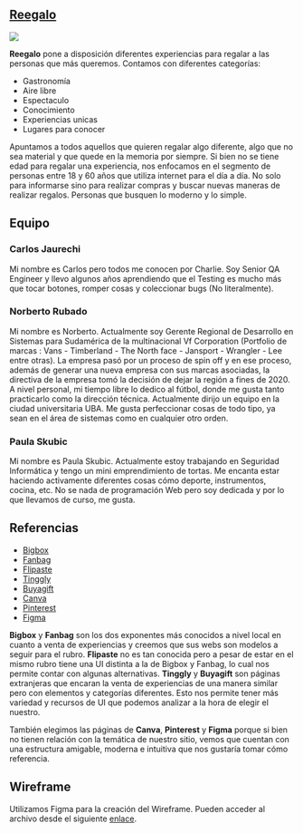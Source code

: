 ## [Reegalo](https://github.com/cjaurechi/proyecto-dh-6)

![](https://i.imgur.com/GDQNYKZ.png)

**Reegalo** pone a disposición diferentes experiencias para regalar a las personas que más queremos. Contamos con diferentes categorías:

- Gastronomía
- Aire libre
- Espectaculo
- Conocimiento
- Experiencias unicas
- Lugares para conocer

Apuntamos a todos aquellos que quieren regalar algo diferente, algo que no sea material y que quede en la memoria por siempre. Si bien no se tiene edad para regalar una experiencia, nos enfocamos en el segmento de personas entre 18 y 60 años que utiliza internet para el día a día. No solo para informarse sino para realizar compras y buscar nuevas maneras de realizar regalos. Personas que busquen lo moderno y lo simple.

## Equipo

### Carlos Jaurechi
Mi nombre es Carlos pero todos me conocen por Charlie. Soy Senior QA Engineer y llevo algunos años aprendiendo que el Testing es mucho más que tocar botones, romper cosas y coleccionar bugs (No literalmente).

### Norberto Rubado
Mi nombre es Norberto. Actualmente soy Gerente Regional de Desarrollo en Sistemas para Sudamérica de la multinacional Vf Corporation (Portfolio de marcas : Vans - Timberland - The North face - Jansport - Wrangler - Lee entre otras). La empresa pasó por un proceso de spin off y en ese proceso, además de generar una nueva empresa con sus marcas asociadas, la directiva de la empresa tomó la decisión de dejar la región a fines de 2020. A nivel personal, mi tiempo libre lo dedico al fútbol, donde me gusta tanto practicarlo como la dirección técnica. Actualmente dirijo un equipo en la ciudad universitaria UBA. Me gusta perfeccionar cosas de todo tipo, ya sean en el área de sistemas como en cualquier otro orden.

### Paula Skubic
Mi nombre es Paula Skubic. Actualmente estoy trabajando en Seguridad Informática y tengo un mini emprendimiento de tortas. Me encanta estar haciendo activamente diferentes cosas cómo deporte, instrumentos, cocina, etc. No se nada de programación Web pero soy dedicada y por lo que llevamos de curso, me gusta.

## Referencias

- [Bigbox](https://bigbox.com.ar)
- [Fanbag](https://fanbag.com.ar)
- [Flipaste](https://www.flipaste.com.ar)
- [Tinggly](https://www.tinggly.com)
- [Buyagift](https://www.buyagift.co.uk)
- [Canva](https://www.canva.com/)
- [Pinterest](https://ar.pinterest.com/)
- [Figma](https://www.figma.com/)

**Bigbox** y **Fanbag** son los dos exponentes más conocidos a nivel local en cuanto a venta de experiencias y creemos que sus webs son modelos a seguir para el rubro. **Flipaste** no es tan conocida pero a pesar de estar en el mismo rubro tiene una UI distinta a la de Bigbox y Fanbag, lo cual nos permite contar con algunas alternativas. **Tinggly** y **Buyagift** son páginas extranjeras que encaran la venta de experiencias de una manera similar pero con elementos y categorías diferentes. Esto nos permite tener más variedad y recursos de UI que podemos analizar a la hora de elegir el nuestro.

También elegimos las páginas de **Canva**, **Pinterest** y **Figma** porque si bien no tienen relación con la temática de nuestro sitio, vemos que cuentan con una estructura amigable, moderna e intuitiva que nos gustaría tomar cómo referencia.

## Wireframe

Utilizamos Figma para la creación del Wireframe. Pueden acceder al archivo desde el siguiente [enlace](https://www.figma.com/file/RTTJAlU851LmsXwILgfU0G/Reegalo?node-id=32%3A1963).
